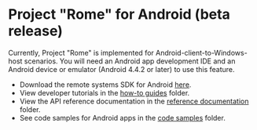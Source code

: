 # Project "Rome" for Android (beta release)

Currently, Project "Rome" is implemented for Android-client-to-Windows-host scenarios. You will need an Android app development IDE and an Android device or emulator (Android 4.4.2 or later) to use this feature.

* Download the remote systems SDK for Android [here](link???).
* View developer tutorials in the [how-to guides](how-to%20guides/) folder.
* View the API reference documentation in the [reference documentation](reference%20documentation/) folder.
* See code samples for Android apps in the [code samples](code%20samples/) folder.